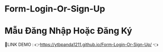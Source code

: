 # Form-Login-Or-Sign-Up
# Mẫu Đăng Nhập Hoặc Đăng Ký

📌LINK DEMO : 👉https://ytbpanda1211.github.io/Form-Login-Or-Sign-Up/ 👈
